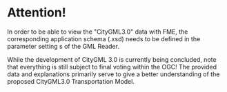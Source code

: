 # Attention!

In order to be able to view the "CityGML3.0" data with FME, the corresponding application schema (.xsd) needs to be defined in the parameter setting s of the GML Reader. 

While the development of CityGML 3.0 is currently being concluded, note that everything is still subject to final voting within the OGC! The provided data and explanations primarily serve to give a better understanding of the proposed CityGML3.0 Transportation Model.
